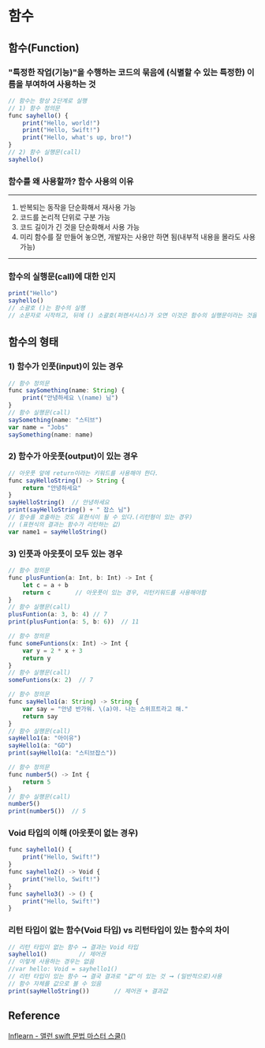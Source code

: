 # 함수
## 함수(Function)
### "특정한 작업(기능)"을 수행하는 코드의 묶음에 (식별할 수 있는 특정한) 이름을 부여하여 사용하는 것
```javascript
// 함수는 항상 2단계로 실행
// 1) 함수 정의문
func sayhello() {
    print("Hello, world!")
    print("Hello, Swift!")
    print("Hello, what's up, bro!")
}
// 2) 함수 실행문(call)
sayhello()
```
### 함수를 왜 사용할까? 함수 사용의 이유
---
 1) 반복되는 동작을 단순화해서 재사용 가능
 2) 코드를 논리적 단위로 구분 가능
 3) 코드 길이가 긴 것을 단순화해서 사용 가능
 4) 미리 함수를 잘 만들어 놓으면, 개발자는 사용만 하면 됨(내부적 내용을 몰라도 사용 가능)
---
### 함수의 실행문(call)에 대한 인지
```javascript
print("Hello")
sayhello()
// 소괄호 ()는 함수의 실행
// 소문자로 시작하고, 뒤에 () 소괄호(퍼렌서시스)가 오면 이것은 함수의 실행문이라는 것을 인지해야 함
```
## 함수의 형태
### 1) 함수가 인풋(input)이 있는 경우
```javascript
// 함수 정의문
func saySomething(name: String) {
    print("안녕하세요 \(name) 님")
}
// 함수 실행문(call)
saySomething(name: "스티브")
var name = "Jobs"
saySomething(name: name)
```
### 2) 함수가 아웃풋(output)이 있는 경우
```javascript
// 아웃풋 앞에 return이라는 키워드를 사용해야 한다.
func sayHelloString() -> String {
    return "안녕하세요"
}
sayHelloString()  // 안녕하세요
print(sayHelloString() + " 잡스 님")
// 함수를 호출하는 것도 표현식이 될 수 있다.(리턴형이 있는 경우)
// (표현식의 결과는 함수가 리턴하는 값)
var name1 = sayHelloString()
```
### 3) 인풋과 아웃풋이 모두 있는 경우
```javascript
// 함수 정의문
func plusFuntion(a: Int, b: Int) -> Int {
    let c = a + b
    return c       // 아웃풋이 있는 경우, 리턴키워드를 사용해야함
}
// 함수 실행문(call)
plusFuntion(a: 3, b: 4) // 7
print(plusFuntion(a: 5, b: 6))  // 11

// 함수 정의문
func someFuntions(x: Int) -> Int {
    var y = 2 * x + 3
    return y
}
// 함수 실행문(call)
someFuntions(x: 2)  // 7

// 함수 정의문
func sayHello1(a: String) -> String {
    var say = "안녕 반가워. \(a)야. 나는 스위프트라고 해."
    return say
}
// 함수 실행문(call)
sayHello1(a: "아이유")
sayHello1(a: "GD")
print(sayHello1(a: "스티브잡스"))

// 함수 정의문
func number5() -> Int {
    return 5
}
// 함수 실행문(call)
number5()
print(number5())  // 5
```
### Void 타입의 이해 (아웃풋이 없는 경우)
```javascript
func sayhello1() {
    print("Hello, Swift!")
}
func sayhello2() -> Void {
    print("Hello, Swift!")
}
func sayhello3() -> () {
    print("Hello, Swift!")
}
```
### 리턴 타입이 없는 함수(Void 타입) vs 리턴타입이 있는 함수의 차이
```javascript
// 리턴 타입이 없는 함수 ➞ 결과는 Void 타입
sayhello1()         // 제어권
// 이렇게 사용하는 경우는 없음
//var hello: Void = sayhello1()
// 리턴 타입이 있는 함수 ➞ 결국 결과로 "값"이 있는 것 ➞ (일반적으로)사용
// 함수 자체를 값으로 볼 수 있음
print(sayHelloString())       // 제어권 + 결과값
```
## Reference
[Inflearn - 앨런 swift 문법 마스터 스쿨()](https://www.inflearn.com/course/%EC%8A%A4%EC%9C%84%ED%94%84%ED%8A%B8-%EB%AC%B8%EB%B2%95-%EB%A7%88%EC%8A%A4%ED%84%B0-%EC%8A%A4%EC%BF%A8/dashboard)
